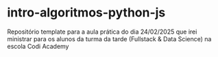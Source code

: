 # intro-algoritmos-python-js
Repositório template para a aula prática do dia 24/02/2025 que irei ministrar para os alunos da turma da tarde (Fullstack &amp; Data Science) na escola Codi Academy
